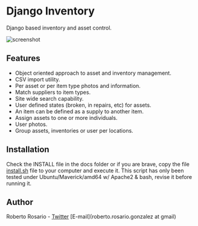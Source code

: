 Django Inventory
=============

Django based inventory and asset control.
 
![screenshot](http://img814.imageshack.us/img814/5088/screenshot1fz.png)


Features
---

* Object oriented approach to asset and inventory management.
* CSV import utility.
* Per asset or per item type photos and information.
* Match suppliers to item types.
* Site wide search capability.
* User defined states (broken, in repairs, etc) for assets.
* An item can be defined as a supply to another item.
* Assign assets to one or more individuals.
* User photos.
* Group assets, inventories or user per locations.


Installation
---

Check the INSTALL file in the docs folder
or if you are brave, copy the file [install.sh](https://github.com/rosarior/django-inventory/blob/master/misc/install.sh) file to your computer and execute it.
This script has only been tested under Ubuntu/Maverick/amd64 w/ Apache2 & bash, revise it before running it.


Author
------

Roberto Rosario - [Twitter](http://twitter.com/#siloraptor) [E-mail](roberto.rosario.gonzalez at gmail)

